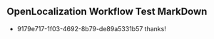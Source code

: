 ## OpenLocalization Workflow Test MarkDown
* 9179e717-1f03-4692-8b79-de89a5331b57 
thanks!<!--HONumber=Mar16_HO4-->
